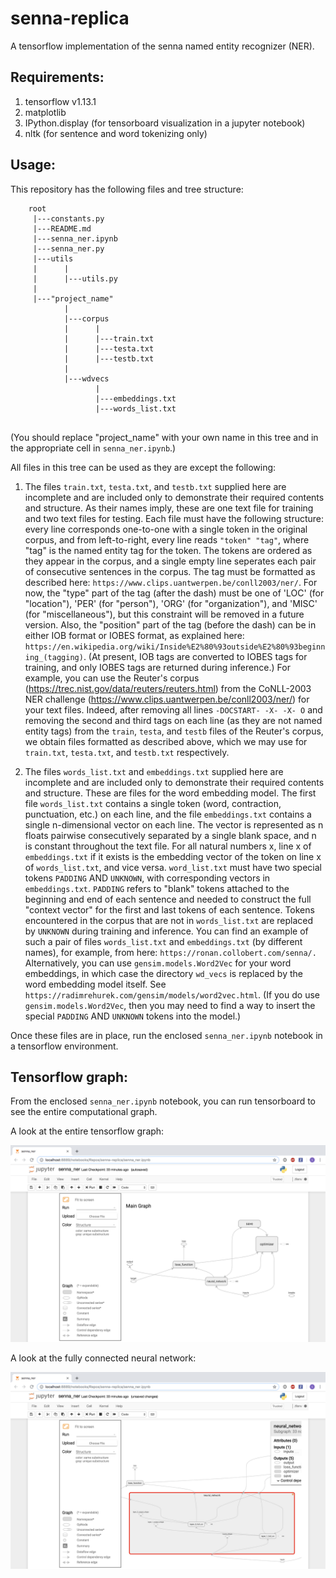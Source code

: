 # senna-replica
A tensorflow implementation of the senna named entity recognizer (NER).

## Requirements:
1. tensorflow v1.13.1
3. matplotlib
4. IPython.display (for tensorboard visualization in a jupyter notebook)
5. nltk (for sentence and word tokenizing only)

## Usage:
This repository has the following files and tree structure:
```
    root
     |---constants.py
     |---README.md
     |---senna_ner.ipynb
     |---senna_ner.py
     |---utils
     |      |
     |      |---utils.py
     |
     |---"project_name"
            |
            |---corpus
            |      |
            |      |---train.txt
            |      |---testa.txt
            |      |---testb.txt
            |
            |---wdvecs
                   |
                   |---embeddings.txt
                   |---words_list.txt
                    
```
(You should replace "project_name" with your own name in this tree and in the appropriate cell in `senna_ner.ipynb`.)

All files in this tree can be used as they are except the following:

1. The files `train.txt`, `testa.txt`, and `testb.txt` supplied here are incomplete and are included only to demonstrate their required contents and structure. As their names imply, these are one text file for training and two text files for testing. Each file must have the following structure: every line corresponds one-to-one with a single token in the original corpus, and from left-to-right, every line reads `"token" "tag"`, where "tag" is the named entity tag for the token. The tokens are ordered as they appear in the corpus, and a single empty line seperates each pair of consecutive sentences in the corpus.  The tag must be formatted as described here: `https://www.clips.uantwerpen.be/conll2003/ner/`. For now, the "type" part of the tag (after the dash) must be one of 'LOC' (for "location"), 'PER' (for "person"), 'ORG' (for "organization"), and 'MISC' (for "miscellaneous"), but this constraint will be removed in a future version. Also, the "position" part of the tag (before the dash) can be in either IOB format or IOBES format, as explained here: `https://en.wikipedia.org/wiki/Inside%E2%80%93outside%E2%80%93beginning_(tagging)`. (At present, IOB tags are converted to IOBES tags for training, and only IOBES tags are returned during inference.) For example, you can use the Reuter's corpus (https://trec.nist.gov/data/reuters/reuters.html) from the CoNLL-2003 NER challenge (https://www.clips.uantwerpen.be/conll2003/ner/) for your text files. Indeed, after removing all lines `-DOCSTART- -X- -X- O` and removing the second and third tags on each line (as they are not named entity tags) from the `train`, `testa`, and `testb` files of the Reuter's corpus, we obtain files formatted as described above, which we may use for `train.txt`, `testa.txt`, and `testb.txt` respectively.

2. The files `words_list.txt` and `embeddings.txt` supplied here are incomplete and are included only to demonstrate their required contents and structure. These are files for the word embedding model. The first file `words_list.txt` contains a single token (word, contraction, punctuation, etc.) on each line, and the file `embeddings.txt` contains a single n-dimensional vector on each line. The vector is represented as n floats pairwise consecutively separated by a single blank space, and n is constant throughout the text file. For all natural numbers x, line x of `embeddings.txt` if it exists is the embedding vector of the token on line x of `words_list.txt`, and vice versa. `word_list.txt` must have two special tokens `PADDING` AND `UNKNOWN`, with corresponding vectors in `embeddings.txt`. `PADDING` refers to "blank" tokens attached to the beginning and end of each sentence and needed to construct the full "context vector" for the first and last tokens of each sentence. Tokens encountered in the corpus that are not in `words_list.txt` are replaced by `UNKNOWN` during training and inference. You can find an example of such a pair of files `words_list.txt` and `embeddings.txt` (by different names), for example, from here: `https://ronan.collobert.com/senna/.` Alternatively, you can use `gensim.models.Word2Vec` for your word embeddings, in which case the directory `wd_vecs` is replaced by the word embedding model itself. See `https://radimrehurek.com/gensim/models/word2vec.html`. (If you do use `gensim.models.Word2Vec`, then you may need to find a way to insert the special `PADDING` AND `UNKNOWN` tokens into the model.)
    
Once these files are in place, run the enclosed `senna_ner.ipynb` notebook in a tensorflow environment.

## Tensorflow graph:

From the enclosed `senna_ner.ipynb` notebook, you can run tensorboard to see the entire computational graph.

A look at the entire tensorflow graph:&nbsp;

![tensorflow graph](other/images/tensorflow_graph.png?raw=true "tensorflow_graph")

A look at the fully connected neural network:&nbsp;

![neural network](other/images/neural_network.png?raw=true "neural_network")
